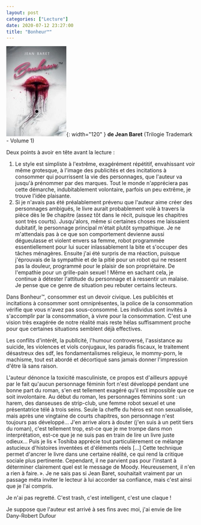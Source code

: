 ```yaml
---
layout: post
categories: ["Lecture"]
date: 2020-07-12 23:27:00
title: "Bonheur™"
---
```


![couverture](/assets/images/couv_lecture/bonheurtm.webp){: width="120" }
**de Jean Baret** (Trilogie Trademark - Volume 1)

Deux points à avoir en tête avant la lecture :

1.  Le style est simpliste à l'extrême, exagérément répétitif,
    envahissant voir même grotesque, à l'image des publicités et des
    incitations à consommer qui pourrissent la vie des personnages, que
    l'auteur va jusqu'à prénommer par des marques. Tout le monde
    n'appréciera pas cette démarche, indubitablement volontaire, parfois
    un peu extrême, je trouve l'idée plaisante.
2.  Si je n'avais pas été préalablement prévenu que l'auteur aime créer
    des personnages ambiguës, le livre aurait probablement volé à
    travers la pièce dès le 9e chapitre (assez tôt dans le récit,
    puisque les chapitres sont très courts). Jusqu'alors, même si
    certaines choses me laissaient dubitatif, le personnage principal
    m'était plutôt sympathique. Je ne m'attendais pas à ce que son
    comportement devienne aussi dégueulasse et violent envers sa femme,
    robot programmée essentiellement pour lui sucer inlassablement la
    bite et s'occuper des tâches ménagères. Ensuite j'ai été surpris de
    ma réaction, puisque j'éprouvais de la sympathie et de la pitié pour
    un robot qui ne ressent pas la douleur, programmé pour le plaisir de
    son propriétaire. De l'empathie pour un grille-pain sexuel ! Même en
    sachant cela, je continue à détester l'attitude du personnage et à
    ressentir un malaise. Je pense que ce genre de situation peu rebuter
    certains lecteurs.

Dans Bonheur™, consommer est un devoir civique. Les publicités et
incitations à consommer sont omniprésentes, la police de la consommation
vérifie que vous n'avez pas sous-consommé. Les individus sont invités à
s'accomplir par la consommation, à vivre pour la consommation. C'est une
vision très exagérée de notre réalité mais reste hélas suffisamment
proche pour que certaines situations semblent déjà effectives.

Les conflits d'intérêt, la publIcité, l'humour controversé, l'assistance
au suicide, les violences et viols conjugaux, les paradis fiscaux, le
traitement désastreux des sdf, les fondamentalismes religieux, le
mommy-porn, le machisme, tout est abordé et décortiqué sans jamais
donner l'impression d'être là sans raison.

L'auteur dénonce la toxicité masculiniste, ce propos est d'ailleurs
appuyé par le fait qu'aucun personnage féminin fort n'est développé
pendant une bonne part du roman, s'en est tellement exagéré qu'il est
impossible que ce soit involontaire. Au début du roman, les personnages
féminins sont : un harem, des danseuses de strip-club, une femme robot
sexuel et une présentatrice télé à trois seins. Seule la cheffe du héros
est non sexualisée, mais après une vingtaine de courts chapitres, son
personnage n'est toujours pas développé… J'en arrive alors à douter
(j'en suis à un petit tiers du roman), c'est tellement trop, est-ce que
je me trompe dans mon interprétation, est-ce que je ne suis pas en train
de lire un livre juste odieux… Puis je lis « Toshiba apprécie tout
particulièrement ce mélange astucieux d'histoires inventées et
d'éléments réels \[…\] Cette technique permet d'ancrer le
livre dans une certaine réalité, ce qui rend la critique sociale plus
pertinente. Cependant, il ne parvient pas pour l'instant à déterminer
clairement quel est le message de Moody. Heureusement, il n'en a rien à
faire. ». Je ne sais pas si Jean Baret, souhaitait vraiment par un
passage méta inviter le lecteur à lui accorder sa confiance, mais c'est
ainsi que je l'ai compris.

Je n'ai pas regretté. C'est trash, c'est intelligent, c'est une claque !

Je suppose que l'auteur est arrivé à ses fins avec moi, j'ai envie de
lire Dany-Robert Dufour
